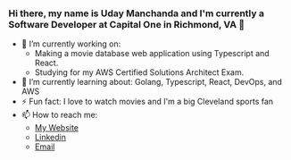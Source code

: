 ### Hi there, my name is Uday Manchanda and I'm currently a Software Developer at Capital One in Richmond, VA 👋

- 🔭 I’m currently working on: 
    - Making a movie database web application using Typescript and React. 
    - Studying for my AWS Certified Solutions Architect Exam. 
- 🌱 I’m currently learning about: Golang, Typescript, React, DevOps, and AWS
- ⚡ Fun fact: I love to watch movies and I'm a big Cleveland sports fan
- 📫 How to reach me: 
    - [My Website](https://umanchanda.github.io)
    - [Linkedin](https://linkedin.com/in/umanchanda)
    - [Email](mailto:uday.manchanda14@gmail.com)
<!--
- 👯 I’m looking to collaborate on ...
- 🤔 I’m looking for help with ...
- 💬 Ask me about ...
-->
